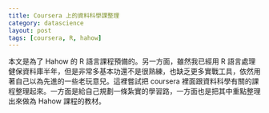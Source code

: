 ```yaml
---
title: Coursera 上的資料科學課整理
category: datascience
layout: post
tags: [coursera, R, hahow] 
---
```

本文是為了 Hahow 的 R 語言課程預備的。另一方面，雖然我已經用 R 語言處理健保資料庫半年，但是非常多基本功還不是很熟練，也缺乏更多實戰工具，依然用著自己以為先進的一些老玩意兒。這裡嘗試把 coursera 裡面跟資料科學有關的課程整理起來。一方面是給自己規劃一條紮實的學習路，一方面也是把其中重點整理出來做為 Hahow 課程的教材。

## 